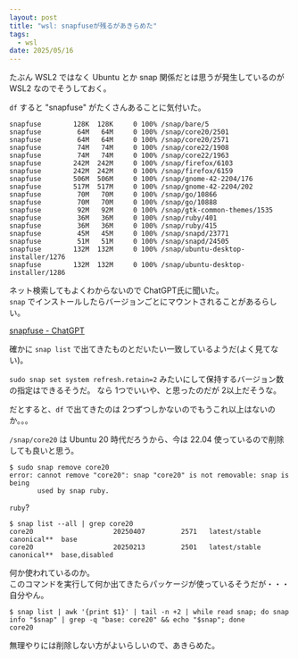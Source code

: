 ```yaml
---
layout: post
title: "wsl: snapfuseが残るがあきらめた"
tags:
  - wsl
date: 2025/05/16
---
```


たぶん WSL2 ではなく Ubuntu とか snap 関係だとは思うが発生しているのが WSL2 なのでそうしておく。

`df` すると "snapfuse" がたくさんあることに気付いた。

```console
snapfuse        128K  128K     0 100% /snap/bare/5
snapfuse         64M   64M     0 100% /snap/core20/2501
snapfuse         64M   64M     0 100% /snap/core20/2571
snapfuse         74M   74M     0 100% /snap/core22/1908
snapfuse         74M   74M     0 100% /snap/core22/1963
snapfuse        242M  242M     0 100% /snap/firefox/6103
snapfuse        242M  242M     0 100% /snap/firefox/6159
snapfuse        506M  506M     0 100% /snap/gnome-42-2204/176
snapfuse        517M  517M     0 100% /snap/gnome-42-2204/202
snapfuse         70M   70M     0 100% /snap/go/10866
snapfuse         70M   70M     0 100% /snap/go/10888
snapfuse         92M   92M     0 100% /snap/gtk-common-themes/1535
snapfuse         36M   36M     0 100% /snap/ruby/401
snapfuse         36M   36M     0 100% /snap/ruby/415
snapfuse         45M   45M     0 100% /snap/snapd/23771
snapfuse         51M   51M     0 100% /snap/snapd/24505
snapfuse        132M  132M     0 100% /snap/ubuntu-desktop-installer/1276
snapfuse        132M  132M     0 100% /snap/ubuntu-desktop-installer/1286
```

ネット検索してもよくわからないので ChatGPT氏に聞いた。  
`snap` でインストールしたらバージョンごとにマウントされることがあるらしい。

[snapfuse - ChatGPT](https://chatgpt.com/share/6827100d-459c-8010-b9d7-e40e4b4577d6)

確かに `snap list` で出てきたものとだいたい一致しているようだ(よく見てない)。

`sudo snap set system refresh.retain=2` みたいにして保持するバージョン数の指定はできるそうだ。
なら 1つでいいや、と思ったのだが 2以上だそうな。

だとすると、`df` で出てきたのは 2つずつしかないのでもうこれ以上はないのか。。。

`/snap/core20` は Ubuntu 20 時代だろうから、今は 22.04 使っているので削除しても良いと思う。

```console
$ sudo snap remove core20
error: cannot remove "core20": snap "core20" is not removable: snap is being
       used by snap ruby.
```

`ruby`?  

```console
$ snap list --all | grep core20
core20                    20250407         2571   latest/stable    canonical**  base
core20                    20250213         2501   latest/stable    canonical**  base,disabled
```

何か使われているのか。  
このコマンドを実行して何か出てきたらパッケージが使っているそうだが・・・自分やん。

```console
$ snap list | awk '{print $1}' | tail -n +2 | while read snap; do snap info "$snap" | grep -q "base: core20" && echo "$snap"; done
core20
```

無理やりには削除しない方がよいらしいので、あきらめた。
